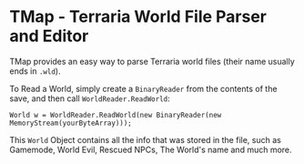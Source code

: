 # TMap - Terraria World File Parser and Editor

TMap provides an easy way to parse Terraria world files (their name usually ends in `.wld`).

To Read a World, simply create a `BinaryReader` from the contents of the save, and then call `WorldReader.ReadWorld`:

    World w = WorldReader.ReadWorld(new BinaryReader(new MemoryStream(yourByteArray)));

This `World` Object contains all the info that was stored in the file, such as Gamemode, World Evil, Rescued NPCs, The World's name and much more.
